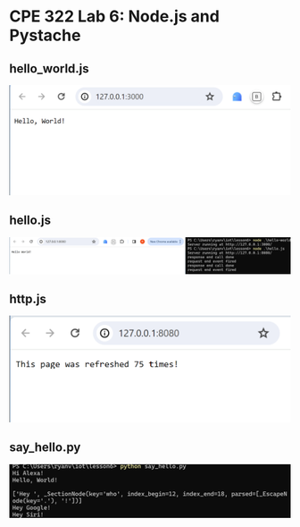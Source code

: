 # CPE 322 Lab 6: Node.js and Pystache

## hello_world.js

![hello](lab6helloworld.png)


## hello.js

![hello](lab6hello.png)

## http.js

![http](lab6http.png)


## say_hello.py

![hello](lab6sayhello.png)

